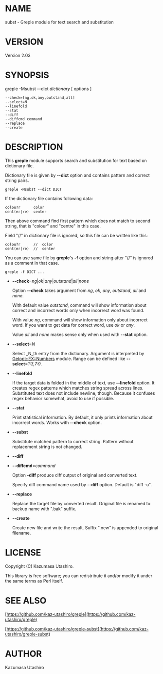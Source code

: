 # NAME

subst - Greple module for text search and substitution

# VERSION

Version 2.03

# SYNOPSIS

greple -Msubst --dict _dictionary_ \[ options \]

    --check=[ng,ok,any,outstand,all]
    --select=N
    --linefold
    --stat
    --diff
    --diffcmd command
    --replace
    --create

# DESCRIPTION

This **greple** module supports search and substitution for text based
on dictionary file.

Dictionary file is given by **--dict** option and contains pattern and
correct string pairs.

    greple -Msubst --dict DICT

If the dictionary file contains following data:

    colou?r      color
    cent(er|re)  center

Then above command find first pattern which does not match to second
string, that is "colour" and "centre" in this case.

Field "//" in dictionary file is ignored, so this file can be written
like this:

    colou?r      //  color
    cent(er|re)  //  center

You can use same file by **greple**'s **-f** option and string after
"//" is ignored as a comment in that case.

    greple -f DICT ...

- **--check**=_ng_|_ok_|_any_|_outstand_|_all_|_none_

    Option **--check** takes argument from _ng_, _ok_, _any_,
    _outstand_, _all_ and _none_.

    With default value _outstand_, command will show information about
    correct and incorrect words only when incorrect word was found.

    With value _ng_, command will show information only about incorrect
    word.  If you want to get data for correct word, use _ok_ or _any_.

    Value _all_ and _none_ makes sense only when used with **--stat**
    option.

- **--select**=_N_

    Select _N_th entry from the dictionary.  Argument is interpreted by
    [Getopt::EX::Numbers](https://metacpan.org/pod/Getopt::EX::Numbers) module.  Range can be defined like
    **--select**=_1:3,7:9_.

- **--linefold**

    If the target data is folded in the middle of text, use **--linefold**
    option.  It creates regex patterns which matches string spread across
    lines.  Substituted text does not include newline, though.  Because it
    confuses regex behavior somewhat, avoid to use if possible.

- **--stat**

    Print statistical information.  By default, it only prints information
    about incorrect words.  Works with **--check** option.

- **--subst**

    Substitute matched pattern to correct string.  Pattern without
    replacement string is not changed.

- **--diff**
- **--diffcmd**=_command_

    Option **-diff** produce diff output of original and converted text.

    Specify diff command name used by **--diff** option.  Default is "diff
    \-u".

- **--replace**

    Replace the target file by converted result.  Original file is renamed
    to backup name with ".bak" suffix.

- **--create**

    Create new file and write the result.  Suffix ".new" is appended to
    original filename.

# LICENSE

Copyright (C) Kazumasa Utashiro.

This library is free software; you can redistribute it and/or modify
it under the same terms as Perl itself.

# SEE ALSO

[https://github.com/kaz-utashiro/greple](https://github.com/kaz-utashiro/greple)

[https://github.com/kaz-utashiro/greple-subst](https://github.com/kaz-utashiro/greple-subst)

# AUTHOR

Kazumasa Utashiro
